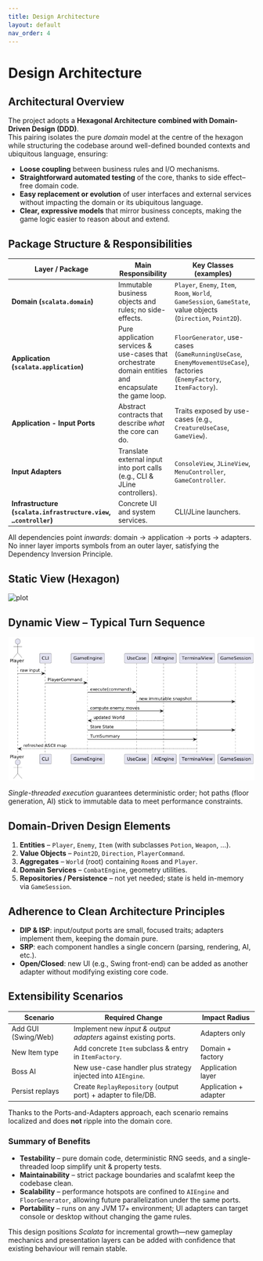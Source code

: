 ```yaml
---
title: Design Architecture
layout: default
nav_order: 4
---
```

# Design Architecture

## Architectural Overview
The project adopts a **Hexagonal Architecture** **combined with Domain-Driven Design (DDD)**.  
This pairing isolates the pure *domain* model at the centre of the hexagon while structuring the codebase 
around well-defined bounded contexts and ubiquitous language, ensuring:

- **Loose coupling** between business rules and I/O mechanisms.
- **Straightforward automated testing** of the core, thanks to side effect–free domain code.
- **Easy replacement or evolution** of user interfaces and external services without impacting the domain 
or its ubiquitous language.
- **Clear, expressive models** that mirror business concepts, making the game logic easier to reason about 
and extend.

## Package Structure & Responsibilities

| Layer / Package                                                   | Main Responsibility                                                                                   | Key Classes (examples)                                                                                                 |
|-------------------------------------------------------------------|-------------------------------------------------------------------------------------------------------|------------------------------------------------------------------------------------------------------------------------|
| **Domain (`scalata.domain`)**                                     | Immutable business objects and rules; no side-effects.                                                | `Player`, `Enemy`, `Item`, `Room`, `World`, `GameSession`, `GameState`, value objects (`Direction`, `Point2D`).        |
| **Application (`scalata.application`)**                           | Pure application services & use-cases that orchestrate domain entities and encapsulate the game loop. | `FloorGenerator`, use-cases (`GameRunningUseCase`, `EnemyMovementUseCase`), factories (`EnemyFactory`, `ItemFactory`). |
| **Application - Input Ports**                                     | Abstract contracts that describe *what* the core can do.                                              | Traits exposed by use-cases (e.g., `CreatureUseCase`, `GameView`).                                                     |
| **Input Adapters**                                                | Translate external input into port calls (e.g., CLI & JLine controllers).                             | `ConsoleView`, `JLineView`, `MenuController`, `GameController`.                                                        |
| **Infrastructure (`scalata.infrastructure.view`, `…controller`)** | Concrete UI and system services.                                                                      | CLI/JLine launchers.                                                                                                   |

All dependencies point *inwards*: domain → application → ports → adapters. No inner layer imports symbols 
from an outer layer, satisfying the Dependency Inversion Principle.

## Static View (Hexagon)

![plot](./DDD_hexagonal.svg)

## Dynamic View – Typical Turn Sequence

![plot](./sequence_arch_sclata.png)

*Single-threaded execution* guarantees deterministic order; hot paths (floor generation, AI) stick to 
immutable data to meet performance constraints.

## Domain-Driven Design Elements

1. **Entities** – `Player`, `Enemy`, `Item` (with subclasses `Potion`, `Weapon`, …).
2. **Value Objects** – `Point2D`, `Direction`, `PlayerCommand`.
3. **Aggregates** – `World` (root) containing `Room`s and `Player`.
4. **Domain Services** – `CombatEngine`, geometry utilities.
5. **Repositories / Persistence** – not yet needed; state is held in-memory via `GameSession`.

## Adherence to Clean Architecture Principles
- **DIP & ISP**: input/output ports are small, focused traits; adapters implement them, keeping the domain pure.
- **SRP**: each component handles a single concern (parsing, rendering, AI, etc.).
- **Open/Closed**: new UI (e.g., Swing front-end) can be added as another adapter without modifying 
existing core code.

## Extensibility Scenarios

| Scenario              | Required Change                                                   | Impact Radius         |
|-----------------------|-------------------------------------------------------------------|-----------------------|
| Add GUI (Swing/Web)   | Implement new *input & output adapters* against existing ports.   | Adapters only         |
| New Item type         | Add concrete `Item` subclass & entry in `ItemFactory`.            | Domain + factory      |
| Boss AI               | New use-case handler plus strategy injected into `AIEngine`.      | Application layer     |
| Persist replays       | Create `ReplayRepository` (output port) + adapter to file/DB.     | Application + adapter |

Thanks to the Ports-and-Adapters approach, each scenario remains localized and does **not** ripple into the domain core.

### Summary of Benefits
- **Testability** – pure domain code, deterministic RNG seeds, and a single-threaded loop simplify unit 
& property tests.
- **Maintainability** – strict package boundaries and scalafmt keep the codebase clean.
- **Scalability** – performance hotspots are confined to `AIEngine` and `FloorGenerator`, 
allowing future parallelization under the same ports.
- **Portability** – runs on any JVM 17+ environment; UI adapters can target console or desktop 
without changing the game rules.

This design positions *Scalata* for incremental growth—new gameplay mechanics and presentation layers 
can be added with confidence that existing behaviour will remain stable.
